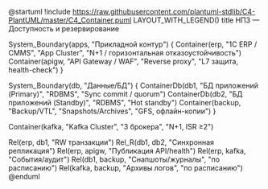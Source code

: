 @startuml
!include https://raw.githubusercontent.com/plantuml-stdlib/C4-PlantUML/master/C4_Container.puml
LAYOUT_WITH_LEGEND()
title НПЗ — Доступность и резервирование

System_Boundary(apps, "Прикладной контур") {
  Container(erp, "1С ERP / CMMS", "App Cluster", "N+1 / горизонтальная отказоустойчивость")
  Container(apigw, "API Gateway / WAF", "Reverse proxy", "L7 защита, health-check")
}

System_Boundary(db, "Данные/БД") {
  ContainerDb(db1, "БД приложений (Primary)", "RDBMS", "Sync commit / quorum")
  ContainerDb(db2, "БД приложений (Standby)", "RDBMS", "Hot standby")
  Container(backup, "Backup/VTL", "Snapshots/Archives", "GFS, офлайн-копии")
}

Container(kafka, "Kafka Cluster", "3 брокера", "N+1, ISR ≥2")

Rel(erp, db1, "RW транзакции")
Rel_R(db1, db2, "Синхронная репликация")
Rel(erp, apigw, "Публикация API/health")
Rel(erp, kafka, "События/аудит")
Rel(db1, backup, "Снапшоты/журналы", "по расписанию")
Rel(kafka, backup, "Архивы логов", "по расписанию")
@enduml
